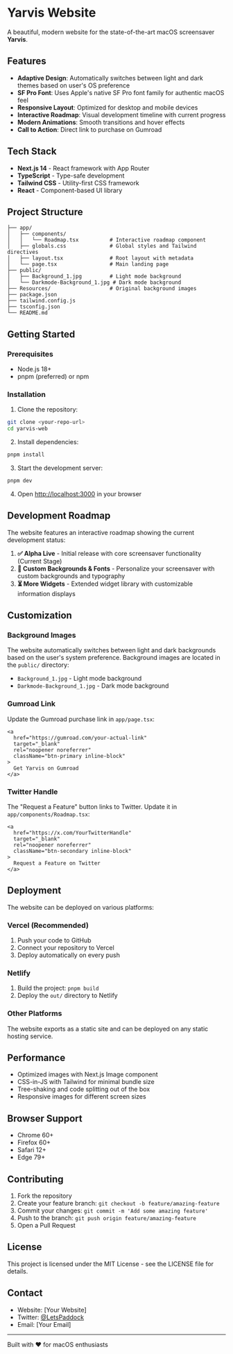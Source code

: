 # Yarvis Website

A beautiful, modern website for the state-of-the-art macOS screensaver **Yarvis**.

## Features

- **Adaptive Design**: Automatically switches between light and dark themes based on user's OS preference
- **SF Pro Font**: Uses Apple's native SF Pro font family for authentic macOS feel
- **Responsive Layout**: Optimized for desktop and mobile devices
- **Interactive Roadmap**: Visual development timeline with current progress
- **Modern Animations**: Smooth transitions and hover effects
- **Call to Action**: Direct link to purchase on Gumroad

## Tech Stack

- **Next.js 14** - React framework with App Router
- **TypeScript** - Type-safe development
- **Tailwind CSS** - Utility-first CSS framework
- **React** - Component-based UI library

## Project Structure

```
├── app/
│   ├── components/
│   │   └── Roadmap.tsx          # Interactive roadmap component
│   ├── globals.css              # Global styles and Tailwind directives
│   ├── layout.tsx               # Root layout with metadata
│   └── page.tsx                 # Main landing page
├── public/
│   ├── Background_1.jpg         # Light mode background
│   └── Darkmode-Background_1.jpg # Dark mode background
├── Resources/                   # Original background images
├── package.json
├── tailwind.config.js
├── tsconfig.json
└── README.md
```

## Getting Started

### Prerequisites

- Node.js 18+ 
- pnpm (preferred) or npm

### Installation

1. Clone the repository:
```bash
git clone <your-repo-url>
cd yarvis-web
```

2. Install dependencies:
```bash
pnpm install
```

3. Start the development server:
```bash
pnpm dev
```

4. Open [http://localhost:3000](http://localhost:3000) in your browser

## Development Roadmap

The website features an interactive roadmap showing the current development status:

1. **✅ Alpha Live** - Initial release with core screensaver functionality (Current Stage)
2. **🔄 Custom Backgrounds & Fonts** - Personalize your screensaver with custom backgrounds and typography
3. **⏳ More Widgets** - Extended widget library with customizable information displays

## Customization

### Background Images

The website automatically switches between light and dark backgrounds based on the user's system preference. Background images are located in the `public/` directory:

- `Background_1.jpg` - Light mode background
- `Darkmode-Background_1.jpg` - Dark mode background

### Gumroad Link

Update the Gumroad purchase link in `app/page.tsx`:

```tsx
<a 
  href="https://gumroad.com/your-actual-link" 
  target="_blank" 
  rel="noopener noreferrer"
  className="btn-primary inline-block"
>
  Get Yarvis on Gumroad
</a>
```

### Twitter Handle

The "Request a Feature" button links to Twitter. Update it in `app/components/Roadmap.tsx`:

```tsx
<a 
  href="https://x.com/YourTwitterHandle" 
  target="_blank" 
  rel="noopener noreferrer"
  className="btn-secondary inline-block"
>
  Request a Feature on Twitter
</a>
```

## Deployment

The website can be deployed on various platforms:

### Vercel (Recommended)

1. Push your code to GitHub
2. Connect your repository to Vercel
3. Deploy automatically on every push

### Netlify

1. Build the project: `pnpm build`
2. Deploy the `out/` directory to Netlify

### Other Platforms

The website exports as a static site and can be deployed on any static hosting service.

## Performance

- Optimized images with Next.js Image component
- CSS-in-JS with Tailwind for minimal bundle size
- Tree-shaking and code splitting out of the box
- Responsive images for different screen sizes

## Browser Support

- Chrome 60+
- Firefox 60+
- Safari 12+
- Edge 79+

## Contributing

1. Fork the repository
2. Create your feature branch: `git checkout -b feature/amazing-feature`
3. Commit your changes: `git commit -m 'Add some amazing feature'`
4. Push to the branch: `git push origin feature/amazing-feature`
5. Open a Pull Request

## License

This project is licensed under the MIT License - see the LICENSE file for details.

## Contact

- Website: [Your Website]
- Twitter: [@LetsPaddock](https://x.com/LetsPaddock)
- Email: [Your Email]

---

Built with ❤️ for macOS enthusiasts 